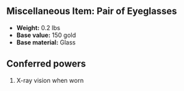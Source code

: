 ## Miscellaneous Item: Pair of Eyeglasses

- **Weight:** 0.2 lbs
- **Base value:** 150 gold
- **Base material:** Glass

## Conferred powers

1. X-ray vision when worn
